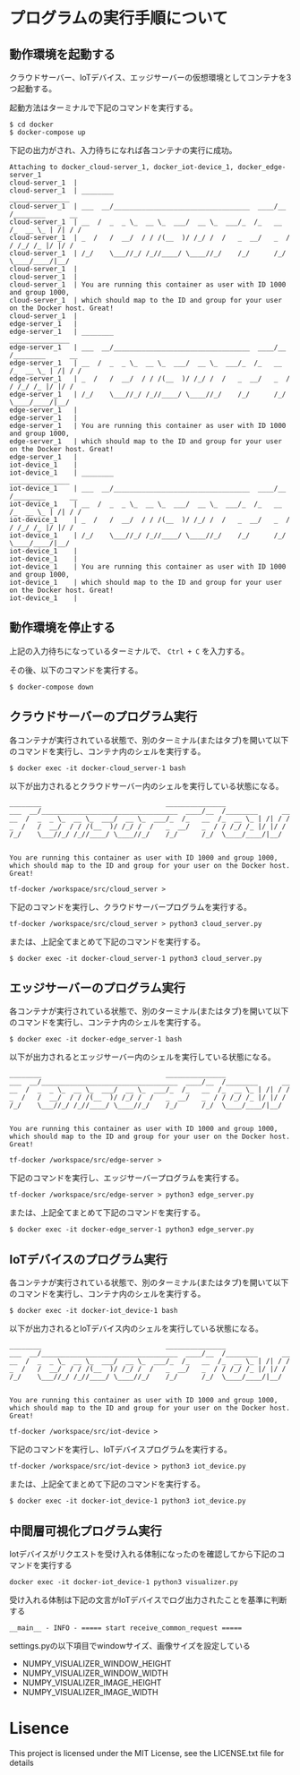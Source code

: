 # プログラムの実行手順について

## 動作環境を起動する

クラウドサーバー、IoTデバイス、エッジサーバーの仮想環境としてコンテナを3つ起動する。

起動方法はターミナルで下記のコマンドを実行する。

```
$ cd docker
$ docker-compose up
```

下記の出力がされ、入力待ちになれば各コンテナの実行に成功。

```
Attaching to docker_cloud-server_1, docker_iot-device_1, docker_edge-server_1
cloud-server_1  |
cloud-server_1  | ________                               _______________
cloud-server_1  | ___  __/__________________________________  ____/__  /________      __
cloud-server_1  | __  /  _  _ \_  __ \_  ___/  __ \_  ___/_  /_   __  /_  __ \_ | /| / /
cloud-server_1  | _  /   /  __/  / / /(__  )/ /_/ /  /   _  __/   _  / / /_/ /_ |/ |/ /
cloud-server_1  | /_/    \___//_/ /_//____/ \____//_/    /_/      /_/  \____/____/|__/
cloud-server_1  |
cloud-server_1  |
cloud-server_1  | You are running this container as user with ID 1000 and group 1000,
cloud-server_1  | which should map to the ID and group for your user on the Docker host. Great!
cloud-server_1  |
edge-server_1   |
edge-server_1   | ________                               _______________
edge-server_1   | ___  __/__________________________________  ____/__  /________      __
edge-server_1   | __  /  _  _ \_  __ \_  ___/  __ \_  ___/_  /_   __  /_  __ \_ | /| / /
edge-server_1   | _  /   /  __/  / / /(__  )/ /_/ /  /   _  __/   _  / / /_/ /_ |/ |/ /
edge-server_1   | /_/    \___//_/ /_//____/ \____//_/    /_/      /_/  \____/____/|__/
edge-server_1   |
edge-server_1   |
edge-server_1   | You are running this container as user with ID 1000 and group 1000,
edge-server_1   | which should map to the ID and group for your user on the Docker host. Great!
edge-server_1   |
iot-device_1    |
iot-device_1    | ________                               _______________
iot-device_1    | ___  __/__________________________________  ____/__  /________      __
iot-device_1    | __  /  _  _ \_  __ \_  ___/  __ \_  ___/_  /_   __  /_  __ \_ | /| / /
iot-device_1    | _  /   /  __/  / / /(__  )/ /_/ /  /   _  __/   _  / / /_/ /_ |/ |/ /
iot-device_1    | /_/    \___//_/ /_//____/ \____//_/    /_/      /_/  \____/____/|__/
iot-device_1    |
iot-device_1    |
iot-device_1    | You are running this container as user with ID 1000 and group 1000,
iot-device_1    | which should map to the ID and group for your user on the Docker host. Great!
iot-device_1    |
```

## 動作環境を停止する

上記の入力待ちになっているターミナルで、 `Ctrl + C` を入力する。

その後、以下のコマンドを実行する。

```
$ docker-compose down
```

## クラウドサーバーのプログラム実行

各コンテナが実行されている状態で、別のターミナル(またはタブ)を開いて以下のコマンドを実行し、コンテナ内のシェルを実行する。

```
$ docker exec -it docker-cloud_server-1 bash
```

以下が出力されるとクラウドサーバー内のシェルを実行している状態になる。

```
________                               _______________
___  __/__________________________________  ____/__  /________      __
__  /  _  _ \_  __ \_  ___/  __ \_  ___/_  /_   __  /_  __ \_ | /| / /
_  /   /  __/  / / /(__  )/ /_/ /  /   _  __/   _  / / /_/ /_ |/ |/ /
/_/    \___//_/ /_//____/ \____//_/    /_/      /_/  \____/____/|__/


You are running this container as user with ID 1000 and group 1000,
which should map to the ID and group for your user on the Docker host. Great!

tf-docker /workspace/src/cloud_server >
```

下記のコマンドを実行し、クラウドサーバープログラムを実行する。

```
tf-docker /workspace/src/cloud_server > python3 cloud_server.py
```

または、上記全てまとめて下記のコマンドを実行する。

```
$ docker exec -it docker-cloud_server-1 python3 cloud_server.py
```

## エッジサーバーのプログラム実行

各コンテナが実行されている状態で、別のターミナル(またはタブ)を開いて以下のコマンドを実行し、コンテナ内のシェルを実行する。

```
$ docker exec -it docker-edge_server-1 bash
```

以下が出力されるとエッジサーバー内のシェルを実行している状態になる。

```
________                               _______________
___  __/__________________________________  ____/__  /________      __
__  /  _  _ \_  __ \_  ___/  __ \_  ___/_  /_   __  /_  __ \_ | /| / /
_  /   /  __/  / / /(__  )/ /_/ /  /   _  __/   _  / / /_/ /_ |/ |/ /
/_/    \___//_/ /_//____/ \____//_/    /_/      /_/  \____/____/|__/


You are running this container as user with ID 1000 and group 1000,
which should map to the ID and group for your user on the Docker host. Great!

tf-docker /workspace/src/edge-server >
```

下記のコマンドを実行し、エッジサーバープログラムを実行する。

```
tf-docker /workspace/src/edge-server > python3 edge_server.py
```

または、上記全てまとめて下記のコマンドを実行する。

```
$ docker exec -it docker-edge_server-1 python3 edge_server.py
```


## IoTデバイスのプログラム実行

各コンテナが実行されている状態で、別のターミナル(またはタブ)を開いて以下のコマンドを実行し、コンテナ内のシェルを実行する。

```
$ docker exec -it docker-iot_device-1 bash
```

以下が出力されるとIoTデバイス内のシェルを実行している状態になる。

```
________                               _______________
___  __/__________________________________  ____/__  /________      __
__  /  _  _ \_  __ \_  ___/  __ \_  ___/_  /_   __  /_  __ \_ | /| / /
_  /   /  __/  / / /(__  )/ /_/ /  /   _  __/   _  / / /_/ /_ |/ |/ /
/_/    \___//_/ /_//____/ \____//_/    /_/      /_/  \____/____/|__/


You are running this container as user with ID 1000 and group 1000,
which should map to the ID and group for your user on the Docker host. Great!

tf-docker /workspace/src/iot-device >
```

下記のコマンドを実行し、IoTデバイスプログラムを実行する。

```
tf-docker /workspace/src/iot-device > python3 iot_device.py
```

または、上記全てまとめて下記のコマンドを実行する。

```
$ docker exec -it docker-iot_device-1 python3 iot_device.py
```

## 中間層可視化プログラム実行
Iotデバイスがリクエストを受け入れる体制になったのを確認してから下記のコマンドを実行する

```
docker exec -it docker-iot_device-1 python3 visualizer.py
```

受け入れる体制は下記の文言がIoTデバイスでログ出力されたことを基準に判断する

```
__main__ - INFO - ===== start receive_common_request =====
```

settings.pyの以下項目でwindowサイズ、画像サイズを設定している

* NUMPY_VISUALIZER_WINDOW_HEIGHT
* NUMPY_VISUALIZER_WINDOW_WIDTH
* NUMPY_VISUALIZER_IMAGE_HEIGHT
* NUMPY_VISUALIZER_IMAGE_WIDTH

# Lisence

This project is licensed under the MIT License, see the LICENSE.txt file for details
